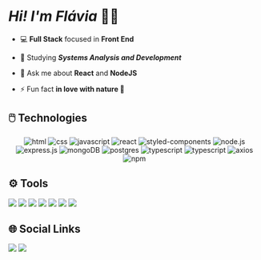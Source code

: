  # ***Hi! I'm Flávia*** 🤟🏻

- 💻 **Full Stack** focused in **Front End**

- 📌 Studying ***Systems Analysis and Development***

- 💬 Ask me about **React** and **NodeJS**

- ⚡ Fun fact **in love with nature 🌱**

## 🖱️ Technologies

<div align="center">
  <img alt="html" src="https://img.shields.io/badge/HTML5-E34F26?style=for-the-badge&logo=html5&logoColor=white">
  <img alt="css" src="https://img.shields.io/badge/CSS3-1572B6?style=for-the-badge&logo=css3&logoColor=white">
  <img alt="javascript" src="https://img.shields.io/badge/JavaScript-323330?style=for-the-badge&logo=javascript&logoColor=F7DF1E">
  <img alt="react" src="https://img.shields.io/badge/React-20232A?style=for-the-badge&logo=react&logoColor=61DAFB">
   <img alt="styled-components" src="https://img.shields.io/badge/styled--components-DB7093?style=for-the-badge&logo=styled-components&logoColor=white">
  <img alt="node.js" src="https://img.shields.io/badge/Node%20js-339933?style=for-the-badge&logo=nodedotjs&logoColor=white">
  <img alt="express.js" src="https://img.shields.io/badge/Express%20js-000000?style=for-the-badge&logo=express&logoColor=white">
  <img alt="mongoDB" src="https://img.shields.io/badge/MongoDB-4EA94B?style=for-the-badge&logo=mongodb&logoColor=white">
  <img alt="postgres" src="https://img.shields.io/badge/PostgreSQL-316192?style=for-the-badge&logo=postgresql&logoColor=white">
   <img alt="typescript" src="https://img.shields.io/badge/TypeScript-007ACC?style=for-the-badge&logo=typescript&logoColor=white">

 <img alt="typescript" src="https://img.shields.io/badge/Vite-B73BFE?style=for-the-badge&logo=vite&logoColor=FFD62E">
 
 <img alt="axios" src="https://img.shields.io/badge/axios-671ddf?&style=for-the-badge&logo=axios&logoColor=white">
 <img alt="npm" src="https://img.shields.io/badge/npm-CB3837?style=for-the-badge&logo=npm&logoColor=white">




   </div>  

## ⚙️ Tools
<div>
 <img  src="https://img.shields.io/badge/Trello-0052CC?style=for-the-badge&logo=trello&logoColor=white">
 <img src="https://img.shields.io/badge/Figma-F24E1E?style=for-the-badge&logo=figma&logoColor=white">
 <img src="https://img.shields.io/badge/Discord-5865F2?style=for-the-badge&logo=discord&logoColor=white">
 <img src="https://img.shields.io/badge/VSCode-0078D4?style=for-the-badge&logo=visual%20studio%20code&logoColor=white">
 <img src="https://img.shields.io/badge/Google%20Meet-00897B?style=for-the-badge&logo=google-meet&logoColor=white">
 <img src="https://img.shields.io/badge/Zoom-2D8CFF?style=for-the-badge&logo=zoom&logoColor=white">
 <img src="https://img.shields.io/badge/Notion-000000?style=for-the-badge&logo=notion&logoColor=white">
</div>

## 🌐 Social Links

<a href='https://www.linkedin.com/in/flaviamendesz/' target="_blank"><img src='https://img.shields.io/badge/-LinkedIn-%230077B5?style=for-the-badge&logo=linkedin&logoColor=white'></a>
 <a href = "mailto:flaviam.dev@gmail.com"><img src="https://img.shields.io/badge/Gmail-D14836?style=for-the-badge&logo=gmail&logoColor=whit" target="_blank"></a>



